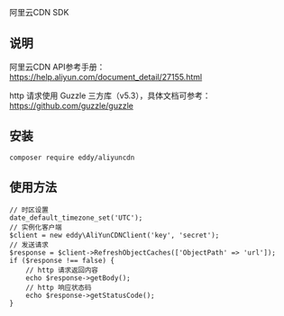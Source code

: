 阿里云CDN SDK

## 说明
阿里云CDN API参考手册：https://help.aliyun.com/document_detail/27155.html

http 请求使用 Guzzle 三方库（v5.3），具体文档可参考：https://github.com/guzzle/guzzle

## 安装
```
composer require eddy/aliyuncdn
```

## 使用方法
```
// 时区设置
date_default_timezone_set('UTC');
// 实例化客户端
$client = new eddy\AliYunCDNClient('key', 'secret');
// 发送请求
$response = $client->RefreshObjectCaches(['ObjectPath' => 'url']);
if ($response !== false) {
    // http 请求返回内容
    echo $response->getBody();
    // http 响应状态码
    echo $response->getStatusCode();
}
```

